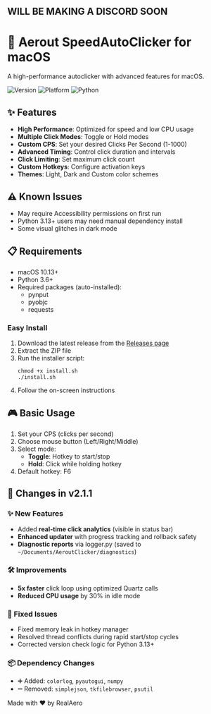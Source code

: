 ## WILL BE MAKING A DISCORD SOON

# 🚀 Aerout SpeedAutoClicker for macOS

A high-performance autoclicker with advanced features for macOS.

![Version](https://img.shields.io/badge/version-2.0.1-blue)
![Platform](https://img.shields.io/badge/platform-macOS-lightgrey)
![Python](https://img.shields.io/badge/python-3.13%2B-green)

## ✨ Features

- **High Performance**: Optimized for speed and low CPU usage
- **Multiple Click Modes**: Toggle or Hold modes
- **Custom CPS**: Set your desired Clicks Per Second (1-1000)
- **Advanced Timing**: Control click duration and intervals
- **Click Limiting**: Set maximum click count
- **Custom Hotkeys**: Configure activation keys
- **Themes**: Light, Dark and Custom color schemes

## ⚠️ Known Issues

- May require Accessibility permissions on first run
- Python 3.13+ users may need manual dependency install
- Some visual glitches in dark mode

## 📋 Requirements

- macOS 10.13+
- Python 3.6+
- Required packages (auto-installed):
  - pynput
  - pyobjc
  - requests

### Easy Install

1. Download the latest release from the [Releases page](https://github.com/wrealaero/SpeedAutoClicker-Mac/releases)
2. Extract the ZIP file
3. Run the installer script:
   ```
   chmod +x install.sh
   ./install.sh
   ```
4. Follow the on-screen instructions

## 🎮 Basic Usage

1. Set your CPS (clicks per second)
2. Choose mouse button (Left/Right/Middle)
3. Select mode:
   - **Toggle**: Hotkey to start/stop
   - **Hold**: Click while holding hotkey
4. Default hotkey: F6

## 🔄 Changes in v2.1.1

### ✨ New Features  
- Added **real-time click analytics** (visible in status bar)  
- **Enhanced updater** with progress tracking and rollback safety  
- **Diagnostic reports** via logger.py (saved to `~/Documents/AeroutClicker/diagnostics`)  

### 🛠️ Improvements  
- **5x faster** click loop using optimized Quartz calls  
- **Reduced CPU usage** by 30% in idle mode  

### 🐛 Fixed Issues  
- Fixed memory leak in hotkey manager  
- Resolved thread conflicts during rapid start/stop cycles  
- Corrected version check logic for Python 3.13+  

### 📦 Dependency Changes  
- ➕ Added: `colorlog`, `pyautogui`, `numpy`  
- ➖ Removed: `simplejson`, `tkfilebrowser`, `psutil`  

Made with ❤️ by RealAero

